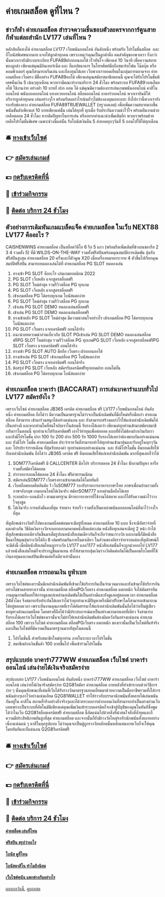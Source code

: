 # ค่ายเกมสล็อต ดูที่ไหน ?
## ข่าวกีฬา ค่ายเกมสล็อต สำรวจความชื่นชอบตัวละครจากการ์ตูนสายกีฬาแต่ละสำนัก LV177 เล่นที่ไหน ?
หลักสิบก็แทงได้ ค่ายเกมสล็อต LV177 เว็บพนันออนไลน์ อันดับหนึ่ง พร้อมรับ โปรโมชั่นสล็อต  และก็โบนัสพิเศษมากมาย แจกให้ลูกค้าทุกคน เพราะเหตุว่าคุณเป็นลูกค้าคือ คนสำคัญของพวกเรา ยิ่งกว่านั้นพวกเรายังมีระบบระเบียบ FUFA89ฝากถอนออโต้ เร็วทันใจ เพียงแค่ 10 วินาที เพื่อความสบายของลูกค้า เพียงแต่คุณมีอินเทอร์เน็ต และ ก็แอปธนาคาร ในโทรศัพท์มือถือสมาร์ทโฟน โน๊ตบุ๊ค หรือคอมพิวเตอร์ คุณก็สามารถเริ่มเล่น และก็ลงทุนได้เลย
เว็บพวกเรายอดเยี่ยมในกลุ่มการตลาดจาก ค่ายเกมสล็อต เว็บตรง มีชื่ออย่าง FUFA89ออโต้ เพียงแค่คุณสมัครสมาชิกตอนนี้ คุณจะได้รับโปรโมชั่นพิเศษคืนเงิน 5 เน้นๆทุกเดือน พวกเรามีคณะทำงานบริการ 24 ชั่วโมง พร้อมระบบ FUFA89วอลเล็ตออโต้ ใช้งานง่าย อย่างต่ำ 10 บาทก็ ฝาก ถอน ได้ แม้คุณมีความต้องการเล่นเกมพนันออนไลน์ คาสิโนออนไลน์ พนันบอลออนไลน์ แทงหวยออนไลน์ สล็อตออนไลน์ บาคาร่าออนไลน์ พวกเรายินดีให้บริการลูกค้าทุกคน เล่นอย่างจุใจ พร้อมรับผลกำไรเน้นย้ำๆไม่ต้องลงทุนเยอะแยะ
ยิ่งไปกว่านี้พวกเรายังรองรับช่องทาง ค่ายเกมสล็อต FUFA89TRUEWALLET (ทรูวอลเลต) เพื่อเพิ่มความสบายมากขึ้นพนันขั้นต่ำเพียงแต่ 10 บาทเพียงแค่นั้น เล่นได้ทุกที่ ทุกเมื่อ รับประกันความน่าไว้ใจ พร้อมทีมงานช่วยเหลือตลอด 24 ชั่วโมง หากติดปัญหาในการเล่น หรืออยากคำแนะนำเพิ่มเติมอีก พวกเราพร้อมช่วยเหลือโปรโมชั่นพิเศษ เฉพาะช่วงนี้แค่นั้น รับโบนัสเงินคืน 5 ส่งยอดทุกๆวันที่ 5 ถอนไปใช้ได้ทุกเดือน

## 🛎 [ทางเข้าเว็บไซต์](https://bit.ly/3SdLNi2)
## 👉 [สมัครเล่นเกมส์](https://bit.ly/3SdLNi2)
## 💵 [กดรับเครดิตที่นี่](https://bit.ly/3dyRKHj)
## 👑 [เข้าร่วมกิจกรรม](https://bit.ly/3dyRKHj)
## 📱 [ติดต่อ บริการ 24 ชัวโมง](https://bit.ly/3dyRKHj)

## ตัวอย่างการเดิมพันเกมแบล็คแจ็ค ค่ายเกมสล็อต ในเว็บ NEXT88 LV177 คืออะไร ?
CAISHENWINS ค่ายเกมสล็อต เป็นสล็อตวิดีโอ 6 รีล 5 แถว (พร้อมรีลเพิ่มเติมที่ข้างบนของรีล 2 3 4 รวมทั้ง 5) ที่มี WILDS-ON-THE-WAY รวมทั้งฟรีสปินพร้อมคุณสมบัติการเดิมพัน ลุ้นรับฟรีสปินสูงสุด ค่ายเกมสล็อต 20 ครั้งและก็ตัวคูณ X20 เมื่อเครื่องหมายกระจาย 4 ตัวขึ้นไปเรียกคุณสมบัติฟรีสปิน สามารถทดลองเล่นได้ที่ ค่ายเกมสล็อต PG SLOT ทดลองเล่น
1. ทางเข้า PG SLOT คืออะไร เล่นเกมยอดนิยม 2022
2. PG SLOT เว็บหลัก แจกสูตรสล็อตฟรี
3. PG SLOT ใหม่ล่าสุด รวมรีวิวสล็อต PG ทุกเกม
4. PG SLOT เว็บหลัก แจกสูตรสล็อตฟรี
5. เข้าเกมสล็อต PG ได้ครบทุกเกม โบนัสแตกง่าย
6. PG SLOT ใหม่ล่าสุด รวมรีวิวสล็อต PG ทุกเกม
7. เข้าเล่น PG SLOT DEMO ทดลองเล่นสล็อตฟรี
8. เข้าเล่น PG SLOT DEMO ทดลองเล่นสล็อตฟรี
9. ทางเข้าหลัก PG SLOT ใหม่ล่าสุด มีความน่าสนใจอย่างไร เข้าเกมสล็อต PG ได้ครบทุกเกม โบนัสแตกง่าย
10. PG SLOT เว็บตรง แจกเครดิตฟรี ถอนได้จริง
11. แนะนำบทความน่าอ่านเกี่ยวกับ SLOT PGเข้าเล่น PG SLOT DEMO ทดลองเล่นสล็อตฟรีPG SLOT ใหม่ล่าสุด รวมรีวิวสล็อต PG ทุกเกมPG SLOT เว็บหลัก แจกสูตรสล็อตฟรีPG SLOT เว็บตรง แจกเครดิตฟรี ถอนได้จริง
12. ทางเข้า PG SLOT AUTO มือถือ เว็บตรง ฝากถอนออโต้
13. ทางเข้าเล่น PG SLOT เข้าเกมสล็อต PG โบนัสแตกง่าย
14. PG SLOT เว็บตรง แจกเครดิตฟรี ถอนได้จริง
15. ข้อสรุป PG SLOT เว็บหลัก สมัครรับเครดิตฟรีทุกยอดฝาก ถอนไม่อั้น
16. เข้าเกมสล็อต PG ได้ครบทุกเกม โบนัสแตกง่าย

## ค่ายเกมสล็อต บาคาร่า (BACCARAT) การเล่นบาคาร่าแบบทั่วไป LV177 สมัครยังไง ?
เพราะเว็บไซต์ ค่ายเกมสล็อต JB365 เครดิต ค่ายเกมสล็อต ฟรี LV177 เว็บพนันออนไลน์ อันดับหนึ่ง ค่ายเกมสล็อต ถือได้ว่า มีความเป็นมาตรฐานไม่ว่าจะเป็นนักเดิมพันที่มือใหม่หรือมือเก่า ค่ายเกมสล็อต ก็สามารถ เข้ามาร่วมสนุกได้อย่างแน่นอน และ ยังสามารถสร้างผลกำไรให้แก่เหล่านักเดิมพันได้เป็นอย่างดี และหากท่านใดที่สนใจกับเราในต้อนนี้ รับรองได้เลยว่า เพียงแค่ทุกท่านเข้ามาสมัครสมาชิกกับเราในตอนนี้ ทุกท่านจะได้รับเครดิตฟรี เอาไว้ทำทุนเพื่อต่อยอด แบบที่ยังไม่ต้องฝากเงินกับเรา และยังมีโปรโมชั้น ฝาก 100 รับ 200 ฝาก 500 รับ 1000 รับรองได้เลยว่าต้องชอบกันอย่างแน่นอน และ ยังมีโปร โมชั้น ค่ายเกมสล็อต ประจำรายวันที่สามารถทำให้ทุกท่านเข้ามาลุ้นและรับอยู่ในทุกๆวัน และ โปรประจำรายเดือน ที่ลุ้นรับทองคำ ทุกท่านชอบอย่างแน่นอน  และ ยังมีโปรโมชั้น คืนยอดเสียให้กับเหล่านักเดิมพัน ถือได้ว่า JB365 เครดิต ฟรี คืนยอดเสียให้แก่เหล่านักเดิมพัน มากที่สุดเลยก็ว่าได้
1. SOM777เครดิตฟรี มี CALLCENTER มือโปร บริการตลอด 24 ชั่วโมง ซักถามปัญหา หารือ รวมทั้งสมัครได้ตลอด
2. ทำรายการถอนได้ตลอด 24 ชั่วโมง ฟรีค่าธรรมเนียม
3. สมัครเล่นSOM777 เว็บตรงทางเข้าเกมเล่นได้โดยทันที
4. เว็บสล็อตยอดฮิตอันดับ 1 เว็บSOM777 รองรับรายการอาหารภาษาไทย ภาษาเพื่อนบ้านรวมทั้งภาษาอังกฤษ เกมออนไลน์ได้เงินจริง สมัครSOM777 แทงผ่านมือถือได้เลย
5. ระบบฝาก-ถอนฉับไว ตามมาตรฐาน มีรายการอาหารที่ใช้งานได้สบาย และก็ได้รับความน่าไว้วางใจสุงสูด
6. ได้เงินจริง การคลังมั่นคงที่สุด จ่ายตรง จ่ายเร็ว รวมทั้งเป็นแหล่งพนันบอลออนไลน์ที่น่าไว้วางใจที่สุด

สัญลักษณ์รางวัลทั่วไปของเกมสล็อตพ่อมดจะมีอยู่ทั้งหมด ค่ายเกมสล็อต 10 แบบ ซึ่งจะมีอัตราจ่ายที่แตกต่างกัน วิธีคิดเงินรางวัลจะแยกออกมาตามหนังสือแต่ละเล่ม หนังสือทุกเล่มจะมีอยู่ 2 หน้า ถ้าได้สัญลักษณ์แบบเดียวกันขึ้นมาเต็มรูปบนหนังสือเล่มเดียวกันก็จะถือว่าชนะรางวัล และเกมนี้ก็มีหนังสือขึ้นมาให้คุณลุ้นรางวัลได้ถึง 6 เล่มพร้อมกันภายในตาเดียว ในส่วนของอัตราจ่ายจากแต่ละสัญลักษณ์ก็จะมีดังนี้
เมื่อมีหนังสือเล่มไหนถูกรางวัล LV177 แอลวี177 หนังสือเล่มนั้นก็จะถูกนำออกไป LV177 แล้วหนังสือเล่มใหม่ก็จะปรากฏขึ้นมาแทน ทำให้สามารถลุ้นเงินรางวัลติดต่อกันได้เป็นคอมโบโดยที่ใช้เงินลงทุนและกดสปินเพียงแค่ครั้งเดียวเท่านั้นเอง

## ค่ายเกมสล็อต การถอนเงิน ยูฟ่าเบท
เพราะเว็บไซต์ของเรานั้นมีเหล่านักเดิมพันที่เข้ามาใช้บริการกันเป็นจำนวนมากและยังเข้ามาใช้บริการกันอย่างไม่ขาดสายทางเรานั้น ค่ายเกมสล็อต สล็อตPGเว็บตรง ค่ายเกมสล็อต แตกหนัก จึงได้คัดสรรทีมงานคุณภาพที่คอยให้การดูแลแก่เหล่านกเดิมพันได้เป็นอย่างดีและยังดูแลอยู่ตลอดเวลา ค่ายเกมสล็อต 24ชั่วโมง จึงสมารถรับประกันได้เลยว่าไม่ว่าทุกท่านจะมีปัญหาหรือมีคำปรึกษาใดก็สามารถเข้ามาถามได้อยู่ตลอดเวลา เพราะทีมงานคุณภาพที่เราได้คัดสรรมาให้แก่เหล่านักเดิมพันนั้นถือได้ว่าเป็นผู้เชียวชาญทางด้านเกมสล็อต โดยตรงที่ถือได้ว่ามีประสบการณ์มาเป็นอย่างมากมายเลยที่เดียว จึงสามารถรับรองได้เลยว่าเว็บไซต์ของเรานั้นจะไม่ทำให้เหล่านักเดิมพันต้องผิดหวังกันอย่างแน่นอน ค่ายเกมสล็อต 100 เพราะเว็บไซต์ ค่ายเกมสล็อต สล็อตPGเว็บตรง แตกหนัก ของเรานั้นเป็นเว็บไซต์ที่แท้จริง และเป็นเว็บไซต์ที่มีความเป็นมาตรฐานมากทีสุดในตอนนี้
1. โปรโมชั่นนี้ สำหรับสมาชิกใหม่ทุกท่าน ภายในระยะเวลาโปรโมชั่น
2. สมาชิกฝากเงินขั้นต่ำ 100 บาทขึ้นไป เพื่อเข้าร่วมโปรโมชั่น

## สรุปแบบย่อ บาคาร่า777WW ค่ายเกมสล็อต เว็บไซต์ บาคาร่า ออนไลน์ เล่นง่ายได้เงินจริงสมัครง่าย
สรุปแบบย่อ LV177 เว็บพนันออนไลน์ อันดับหนึ่ง บาคาร่า777WW ค่ายเกมสล็อต เว็บไซต์ บาคาร่า ออนไลน์ เล่นง่ายได้เงินจริงสมัครง่าย G2G81สมัคร ค่ายเกมสล็อต ภายหลังที่ทำเข้าระบบด้วยวิธีการง่าย ๆ นั้นคุณลักษณะที่เด่นที่เว็บได้รับรางวัลมาตรฐานยอดเยี่ยมมาด้วยความเป็นมืออาชีพรวมทั้งใส่การพนันต่างๆเอาไว้อย่างแน่นเอียด G2G81WALLET ทำให้ราวกับบรรดานักพนันทั้งหลายได้เล่นพนันกันอยู่ใน คาสิโน สถานที่จริงอย่างยิ่งจริงๆและก็ด้วยระบบการฝากถอนเงินที่สามารถทำเป็นตรงผ่านเว็บเลยเพราะเป็นระบบที่อัตโนมัติเพียงแค่คุณเพิ่มเงินเข้าระบบเครดิตก็จะเข้าสู่บัญชีของคุณในทันทีซึ่งพูดได้ว่าในเว็บ G2G81สล็อตเครดิตฟรี ค่ายเกมสล็อต นี้อัดแน่นไปด้วยสิ่งที่น่าสนใจสิ่งที่ล้ำยุคและก็ความมีประสิทธิภาพอันสูงที่สุด ค่ายเกมสล็อต และจากนั้นก็ยังมีรางวัลใหญ่รอรักนักพนันทั้งหลายอย่างเนื่องแน่นแน่ ๆ คาสิโนทุกรูปแบบ ไม่ว่าคุณจะเป็นผู้ถูกรางวัลหลักหมื่นหลักแสนบาทเว็บก็จะให้คุณโดยทันทีและก็แน่นอน G2G81เครดิตฟรี

## 🛎 [ทางเข้าเว็บไซต์](https://bit.ly/3SdLNi2)
## 👉 [สมัครเล่นเกมส์](https://bit.ly/3SdLNi2)
## 💵 [กดรับเครดิตที่นี่](https://bit.ly/3dyRKHj)
## 👑 [เข้าร่วมกิจกรรม](https://bit.ly/3dyRKHj)
## 📱 [ติดต่อ บริการ 24 ชัวโมง](https://bit.ly/3dyRKHj)

#### [ค่ายสล็อต เล่นที่ไหน](https://atom.io/themes/ค่ายสล็อต%20เล่นที่ไหน)
#### [ฟรีสปิน สรุปว่าอะไร](https://atom.io/themes/ฟรีสปิน%20สรุปว่าอะไร)
#### [โบนัส ดูที่ไหน](https://atom.io/themes/โบนัส%20ดูที่ไหน)
#### [โบนัสคาสิโน ทำไมถึงนิยม](https://atom.io/themes/โบนัสคาสิโน%20ทำไมถึงนิยม)
#### [เว็บไซต์พนัน แตกต่างกันอย่างไร](https://atom.io/themes/เว็บไซต์พนัน%20แตกต่างกันอย่างไร)

[ผลบอลวันนี้](https://siamsport.tv "ผลบอลวันนี้"), [ดูบอลสด](https://siamsport.tv/ดูบอลสด "ดูบอลสด")